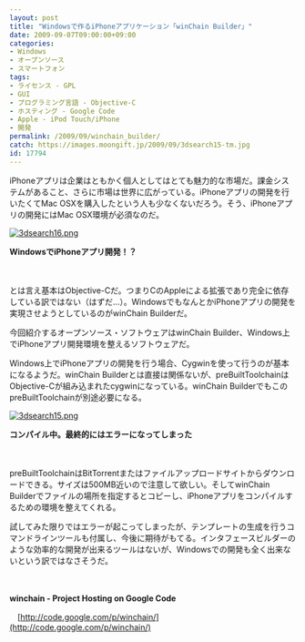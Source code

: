 ```yaml
---
layout: post
title: "Windowsで作るiPhoneアプリケーション「winChain Builder」"
date: 2009-09-07T09:00:00+09:00
categories:
- Windows
- オープンソース
- スマートフォン
tags: 
- ライセンス - GPL
- GUI
- プログラミング言語 - Objective-C
- ホスティング - Google Code
- Apple - iPod Touch/iPhone
- 開発
permalink: /2009/09/winchain_builder/
catch: https://images.moongift.jp/2009/09/3dsearch15-tm.jpg
id: 17794
---
```

iPhoneアプリは企業はともかく個人としてはとても魅力的な市場だ。課金システムがあること、さらに市場は世界に広がっている。iPhoneアプリの開発を行いたくてMac OSXを購入したという人も少なくないだろう。そう、iPhoneアプリの開発にはMac OSX環境が必須なのだ。

  

[![3dsearch16.png](https://images.moongift.jp/2009/09/3dsearch16-tm.jpg)](https://images.moongift.jp/2009/09/3dsearch16.png)  
  
**WindowsでiPhoneアプリ開発！？**

  

　

  

とは言え基本はObjective-Cだ。つまりCのAppleによる拡張であり完全に依存している訳ではない（はずだ…）。WindowsでもなんとかiPhoneアプリの開発を実現させようとしているのがwinChain Builderだ。

  

今回紹介するオープンソース・ソフトウェアはwinChain Builder、Windows上でiPhoneアプリ開発環境を整えるソフトウェアだ。

  
  
<!--more-->

Windows上でiPhoneアプリの開発を行う場合、Cygwinを使って行うのが基本になるようだ。winChain Builderとは直接は関係ないが、preBuiltToolchainはObjective-Cが組み込まれたcygwinになっている。winChain BuilderでもこのpreBuiltToolchainが別途必要になる。

  

[![3dsearch15.png](https://images.moongift.jp/2009/09/3dsearch15-tm.jpg)](https://images.moongift.jp/2009/09/3dsearch15.png)  
  
**コンパイル中。最終的にはエラーになってしまった**

  

　

  

preBuiltToolchainはBitTorrentまたはファイルアップロードサイトからダウンロードできる。サイズは500MB近いので注意して欲しい。そしてwinChain Builderでファイルの場所を指定するとコピーし、iPhoneアプリをコンパイルするための環境を整えてくれる。

  

試してみた限りではエラーが起こってしまったが、テンプレートの生成を行うコマンドラインツールも付属し、今後に期待がもてる。インタフェースビルダーのような効率的な開発が出来るツールはないが、Windowsでの開発も全く出来ないという訳ではなさそうだ。

  

　

  

**winchain - Project Hosting on Google Code**  
  
　[http://code.google.com/p/winchain/](http://code.google.com/p/winchain/)

  
  
